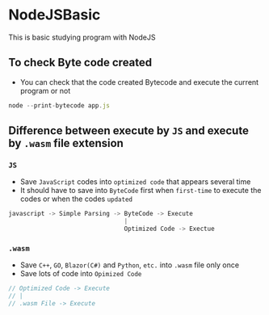# NodeJSBasic
This is basic studying program with NodeJS

## To check Byte code created
- You can check that the code created Bytecode and execute the current program or not

```js
node --print-bytecode app.js
```

## Difference between execute by `JS` and execute by `.wasm` file extension

### `JS`
- Save `JavaScript` codes into `optimized code` that appears several time
- It should have to save into `ByteCode` first when `first-time` to execute the codes or when the codes `updated`
```js
javascript -> Simple Parsing -> ByteCode -> Execute
                                |
                                Optimized Code -> Exectue
```

### `.wasm`
- Save `C++`, `GO`, `Blazor(C#)` and `Python`, `etc.` into `.wasm` file only once
- Save lots of code into `Opimized Code` 
```cpp
// Optimized Code -> Execute
// |
// .wasm File -> Execute
```
